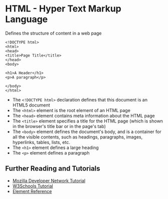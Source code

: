 # HTML - Hyper Text Markup Language

Defines the structure of content in a web page

```
<!DOCTYPE html>
<html>
<head>
<title>Page Title</title>
</head>
<body>

<h1>A Header</h1>
<p>A paragraph</p>

</body>
</html>
```

- The `<!DOCTYPE html>` declaration defines that this document is an HTML5 document
- The `<html>` element is the root element of an HTML page
- The `<head>` element contains meta information about the HTML page
- The `<title>` element specifies a title for the HTML page (which is shown in the browser's title bar or in the page's tab)
- The `<body>` element defines the document's body, and is a container for all the visible contents, such as headings, paragraphs, images, hyperlinks, tables, lists, etc.
- The `<h1>` element defines a large heading
- The `<p>` element defines a paragraph

## Further Reading and Tutorials

- [Mozilla Developer Network Tutorial](https://developer.mozilla.org/en-US/docs/Web/HTML)
- [W3Schools Tutorial](https://www.w3schools.com/html/default.asp)
- [Element Reference](https://www.w3schools.com/tags/default.asp)
